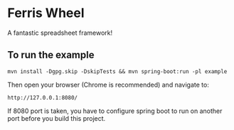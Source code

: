 Ferris Wheel
============

A fantastic spreadsheet framework!

To run the example
------------------

    mvn install -Dgpg.skip -DskipTests && mvn spring-boot:run -pl example

Then open your browser (Chrome is recommended) and navigate to:

    http://127.0.0.1:8080/

If 8080 port is taken, you have to configure spring boot to run on another port before you build this project.
